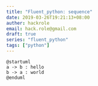 ```yaml
---
title: "Fluent_python: sequence"
date: 2019-03-26T19:21:13+08:00
auther: hackrole
email: hack.role@gmail.com
draft: true
series: "fluent_python"
tags: ["python"]
---
```



```plantuml
@startuml
a -> b : hello
b -> a : world
@enduml
```
